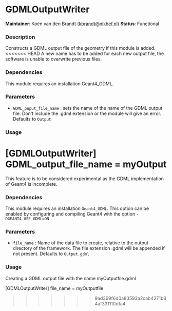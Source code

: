 # GDMLOutputWriter
**Maintainer**: Koen van den Brandt (<kbrandt@nikhef.nl>)
**Status**: Functional

### Description
Constructs a GDML output file of the geometry if this module is added.
<<<<<<< HEAD
A new name has to be added for each new output file, the software is unable to overwrite previous files.

### Dependencies

This module requires an installation Geant4_GDML.

### Parameters
* `GDML_ouput_file_name` : sets the name of the name of the GDML output file. Don't include the .gdml extension or the module will give an error. Defaults to `Output`

### Usage
[GDMLOutputWriter]
GDML_output_file_name = myOutput
=======
This feature is to be considered experimental as the GDML implementation of Geant4 is incomplete.

### Dependencies

This module requires an installation `Geant4_GDML`. This option can be enabled by configuring and compiling Geant4 with the option `-DGEANT4_USE_GDML=ON`

### Parameters
* `file_name` : Name of the data file to create, relative to the output directory of the framework. The file extension .gdml will be appended if not present. Defaults to `Output.gdml`

### Usage
Creating a GDML output file  with the name myOutputfile.gdml

[GDMLOutputWriter]
file_name = myOutputfile
>>>>>>> 9ad369f6d0a83593a2cab4271b84af331110dfa4
```
